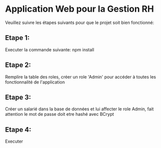 # Application Web pour la Gestion RH
Veuillez suivre les étapes suivants pour que le projet soit bien fonctionné:


## Etape 1:
Executer la commande suivante: npm install
## Etape 2:
Remplire la table des roles, créer un role 'Admin' pour accéder à toutes les fonctionnalité de l'application
## Etape 3:
Créer un salarié dans la base de données et lui affecter le role Admin, fait attention le mot de passe doit etre hashé avec BCrypt
## Etape 4:
Executer


